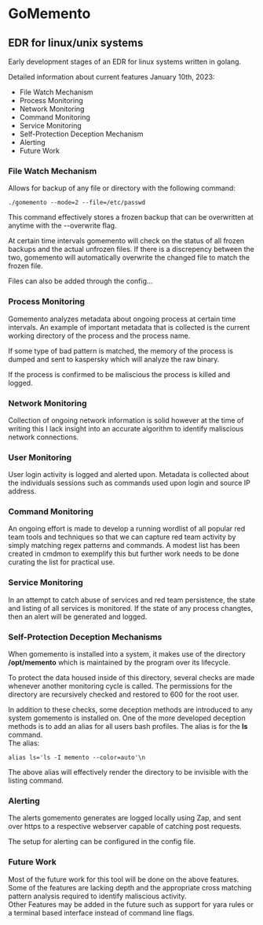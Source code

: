 # GoMemento
## EDR for linux/unix systems

Early development stages of an EDR for linux systems written in golang.

Detailed information about current features January 10th, 2023:
- File Watch Mechanism
- Process Monitoring
- Network Monitoring
- Command Monitoring
- Service Monitoring
- Self-Protection Deception Mechanism
- Alerting
- Future Work


### File Watch Mechanism

Allows for backup of any file or directory with the following command:

```
./gomemento --mode=2 --file=/etc/passwd
```
This command effectively stores a frozen backup that can be overwritten at anytime with the --overwrite flag.

At certain time intervals gomemento will check on the status of all frozen backups and the actual unfrozen files.  If there is a discrepency between the two, gomemento will automatically overwrite the changed file to match the frozen file.

Files can also be added through the config...

### Process Monitoring

Gomemento analyzes metadata about ongoing process at certain time intervals.  An example of important metadata that is collected is the current working directory of the process and the process name.

If some type of bad pattern is matched, the memory of the process is dumped and sent to kaspersky which will analyze the raw binary.  

If the process is confirmed to be maliscious the process is killed and logged.

### Network Monitoring

Collection of ongoing network information is solid however at the time of writing this I lack insight into an accurate algorithm to identify maliscious network connections. 

### User Monitoring

User login activity is logged and alerted upon.  Metadata is collected about the individuals sessions such as commands used upon login and source IP address.

### Command Monitoring

An ongoing effort is made to develop a running wordlist of all popular red team tools and techniques so that we can capture red team activity by simply matching regex patterns and commands.  A modest list has been created in cmdmon to exemplify this but further work needs to be done curating the list for practical use.

### Service Monitoring

In an attempt to catch abuse of services and red team persistence, the state and listing of all services is monitored.  If the state of any process changtes, then an alert will be generated and logged.

### Self-Protection Deception Mechanisms

When gomemento is installed into a system, it makes use of the directory **/opt/memento** which is maintained by the program over its lifecycle.

To protect the data housed inside of this directory, several checks are made whenever another monitoring cycle is called.  The permissions for the directory are recursively checked and restored to 600 for the root user.

In addition to these checks, some deception methods are introduced to any system gomemento is installed on.  One of the more developed deception methods is to add an alias for all users bash profiles.  The alias is for the **ls** command.
<br>
The alias:
```
alias ls='ls -I memento --color=auto'\n
```
The above alias will effectively render the directory to be invisible with the listing command.

### Alerting

The alerts gomemento generates are logged locally using Zap, and sent over https to a respective webserver capable of catching post requests.

The setup for alerting can be configured in the config file.

### Future Work

Most of the future work for this tool will be done on the above features.  Some of the features are lacking depth and the appropriate cross matching pattern analysis required to identify maliscious activity.
<br>
Other Features may be added in the future such as support for yara rules or a terminal based interface instead of command line flags.

